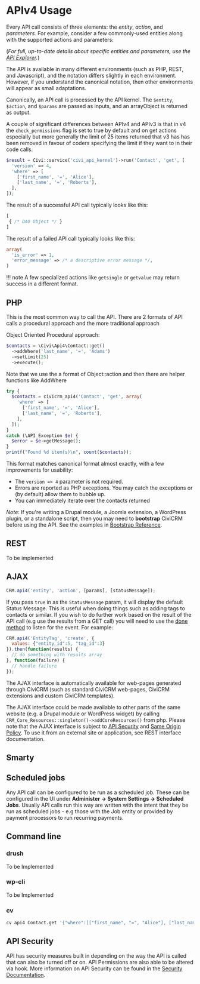 # APIv4 Usage

Every API call consists of three elements: the *entity*, *action*, and *parameters*.  For example, consider a few commonly-used entities along with the supported actions and parameters:

(*For full, up-to-date details about specific entities and parameters, use the [API Explorer](/api/index.md#api-explorer).*)

The API is available in many different environments (such as PHP, REST, and Javascript), and the notation differs slightly in each environment.
However, if you understand the canonical notation, then other environments will appear as small adaptations.

Canonically, an API call is processed by the API kernel.  The `$entity`, `$action`, and `$params` are passed as inputs, and an arrayObject is returned as output.

A couple of significant differences between APIv4 and APIv3 is that in v4 the `check_permissions` flag is set to true by default and on get actions especially but more generally the limit of 25 items returned that v3 has has been removed in favour of coders specifying the limit if they want to in their code calls.

```php
$result = Civi::service('civi_api_kernel')->run('Contact', 'get', [
  'version' => 4,
  'where' => [
    ['first_name', '=', 'Alice'],
    ['last_name', '=', 'Roberts'],
  ],
]);
```

The result of a successful API call typically looks like this:

```php
[
 { /* DAO Object */ }
]
```

The result of a failed API call typically looks like this:

```php
array(
  'is_error' => 1,
  'error_message' => /* a descriptive error message */,
)
```

!!! note
    A few specialized actions like `getsingle` or `getvalue` may return success in a different format.


## PHP

This is the most common way to call the API. There are 2 formats of API calls a procedural approach and the more traditional approach

Object Oriented Procedural approach:

```php
$contacts = \Civi\Api4\Contact::get()
  ->addWhere('last_name', '=', 'Adams')
  ->setLimit(25)
  ->execute();
```

Note that we use the a format of Object::action and then there are helper functions like AddWhere

```php
try {
  $contacts = civicrm_api4('Contact', 'get', array(
    'where' => [
      ['first_name', '=', 'Alice'],
      ['last_name', '=', 'Roberts'],
    ],
  ]);
}
catch (\API_Exception $e) {
  $error = $e->getMessage();
}
printf("Found %d item(s)\n", count($contacts));
```

This format matches canonical format almost exactly, with a few improvements for usability:

-  The `version => 4` parameter is not required.
-  Errors are reported as PHP exceptions. You may catch the exceptions or (by default) allow them to bubble up.
- You can immediately iterate over the contacts returned

*Note*: If you're writing a Drupal module, a Joomla extension, a WordPress plugin, or a standalone script, then you may need to **bootstrap** CiviCRM before using the API.  See the examples in [Bootstrap Reference](/framework/bootstrap.md).

## REST

To be implemented


## AJAX

```javascript
CRM.api4('entity', 'action', [params], [statusMessage]);
```

If you pass `true` in as the `StatusMessage` param, it will display the default Status Message. This is useful when doing things such as adding tags to contacts or similar. If you wish to do further work based on the result of the API call (e.g use the results from a GET call) you will need to use the [done method](http://api.jquery.com/deferred.done/) to listen for the event. For example:

```javascript
CRM.api4('EntityTag', 'create', {
  values: {"entity_id":5, "tag_id":3}
}).then(function(results) {
  // do something with results array
}, function(failure) {
  // handle failure
});
```

The AJAX interface is automatically available for web-pages generated through CiviCRM (such as standard CiviCRM web-pages, CiviCRM extensions and custom CiviCRM templates).

The AJAX interface could be made available to other parts of the same website (e.g. a Drupal module or WordPress widget) by calling `CRM_Core_Resources::singleton()->addCoreResources()`
from php. Please note that the AJAX interface is subject to [API Security](/security/permissions.md#api-permissions)
and [Same Origin Policy](http://en.wikipedia.org/wiki/Same_origin_policy). To use it from an external site or application, see REST interface documentation.

## Smarty

## Scheduled jobs
Any API call can be configured to be run as a scheduled job. These can be configured in the UI under **Administer -> System Settings -> Scheduled Jobs**. Usually API calls run this way are written with the intent that they be run as scheduled jobs - e.g those with the Job entity or provided by payment processors to run recurring payments.



## Command line

### drush

To be Implemented

### wp-cli

To be Implemented

### cv

```bash
cv api4 Contact.get '{"where":[["first_name", "=", "Alice"], ["last_name", "=", "Roberts"]]}'
```

## API Security

API has security measures built in depending on the way the API is called that can also be turned off or on. API Permissions are also able to be altered via hook. More information on API Security can be found in the [Security Documentation](/security/permissions.md).
